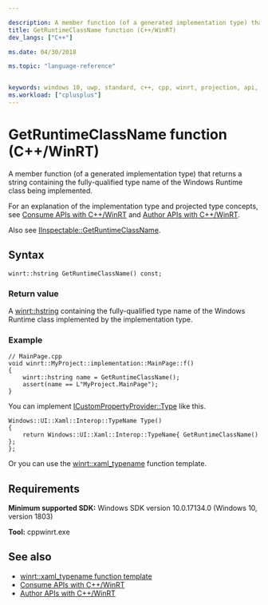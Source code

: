 ```yaml
---

description: A member function (of a generated implementation type) that returns a string containing the fully-qualified type name of the Windows Runtime class being implemented.
title: GetRuntimeClassName function (C++/WinRT)
dev_langs: ["C++"]

ms.date: 04/30/2018

ms.topic: "language-reference"


keywords: windows 10, uwp, standard, c++, cpp, winrt, projection, api, reference, runtime, class, name, string
ms.workload: ["cplusplus"]
---
```


# GetRuntimeClassName function (C++/WinRT)

A member function (of a generated implementation type) that returns a string containing the fully-qualified type name of the Windows Runtime class being implemented.

For an explanation of the implementation type and projected type concepts, see [Consume APIs with C++/WinRT](/windows/uwp/cpp-and-winrt-apis/consume-apis) and [Author APIs with C++/WinRT](/windows/uwp/cpp-and-winrt-apis/author-apis).

Also see [IInspectable::GetRuntimeClassName](/windows/win32/api/inspectable/nf-inspectable-iinspectable-getruntimeclassname).

## Syntax
```cppwinrt
winrt::hstring GetRuntimeClassName() const;
```

### Return value
A [winrt::hstring](hstring.md) containing the fully-qualified type name of the Windows Runtime class implemented by the implementation type.

### Example
```cppwinrt
// MainPage.cpp
void winrt::MyProject::implementation::MainPage::f()
{
    winrt::hstring name = GetRuntimeClassName();
    assert(name == L"MyProject.MainPage");
}
```

You can implement [ICustomPropertyProvider::Type](/uwp/api/windows.ui.xaml.data.icustompropertyprovider.type) like this.

```cppwinrt
Windows::UI::Xaml::Interop::TypeName Type()
{
    return Windows::UI::Xaml::Interop::TypeName{ GetRuntimeClassName() };
};
```

Or you can use the [winrt::xaml_typename](xaml-typename.md) function template.

## Requirements
**Minimum supported SDK:** Windows SDK version 10.0.17134.0 (Windows 10, version 1803)

**Tool:** cppwinrt.exe

## See also 
* [winrt::xaml_typename function template](xaml-typename.md)
* [Consume APIs with C++/WinRT](/windows/uwp/cpp-and-winrt-apis/consume-apis)
* [Author APIs with C++/WinRT](/windows/uwp/cpp-and-winrt-apis/author-apis)
